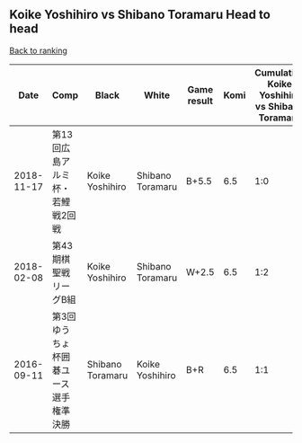 ## Koike Yoshihiro vs Shibano Toramaru Head to head

[Back to ranking](../../index.md)




| **Date** | **Comp** | **Black** | **White** | **Game result** | **Komi** | **Cumulative Koike Yoshihiro vs Shibano Toramaru** | **Koike Yoshihiro streak** | **Shibano Toramaru streak** | 
| --- | --- | --- | --- | --- | --- | --- | --- | --- |
| 2018-11-17 | 第13回広島アルミ杯・若鯉戦2回戦  | Koike Yoshihiro | Shibano Toramaru | B+5.5 | 6.5 | 1:0 | 1 | 0 | 
| 2018-02-08 | 第43期棋聖戦リーグB組 | Koike Yoshihiro | Shibano Toramaru | W+2.5 | 6.5 | 1:2 | 0 | 2 | 
| 2016-09-11 | 第3回ゆうちょ杯囲碁ユース選手権準決勝 | Shibano Toramaru | Koike Yoshihiro | B+R | 6.5 | 1:1 | 0 | 1 |





